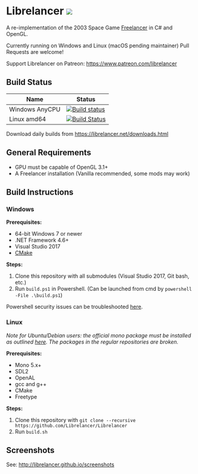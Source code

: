 # Librelancer [![](https://img.shields.io/badge/chat-on%20discord-green.svg)](https://discord.gg/QW2vzxx)  
A re-implementation of the 2003 Space Game [Freelancer](https://en.wikipedia.org/wiki/Freelancer_(video_game)) in C# and OpenGL.

Currently running on Windows and Linux (macOS pending maintainer)
Pull Requests are welcome!

Support Librelancer on Patreon: https://www.patreon.com/librelancer
## Build Status

|  Name | Status |
|-|-|
| Windows AnyCPU | [![Build status](https://ci.appveyor.com/api/projects/status/k55k2t37q1ytm1w3?svg=true)](https://ci.appveyor.com/project/CallumDev/librelancer) |
| Linux amd64 | [![Build Status](https://travis-ci.org/Librelancer/Librelancer.svg?branch=master)](https://travis-ci.org/Librelancer/Librelancer) |

Download daily builds from https://librelancer.net/downloads.html

## General Requirements
* GPU must be capable of OpenGL 3.1+
* A Freelancer installation (Vanilla recommended, some mods may work)

## Build Instructions

### Windows
**Prerequisites:**

* 64-bit Windows 7 or newer
* .NET Framework 4.6+
* Visual Studio 2017
* [CMake](https://cmake.org/)

**Steps:**
1. Clone this repository with all submodules (Visual Studio 2017, Git bash, etc.)
2. Run `build.ps1` in Powershell. (Can be launched from cmd by `powershell -File .\build.ps1`)

Powershell security issues can be troubleshooted [here](https://cakebuild.net/docs/tutorials/powershell-security).




### Linux
*Note for Ubuntu/Debian users: the official mono package must be installed as outlined [here](http://www.mono-project.com/docs/getting-started/install/linux/#debian-ubuntu-and-derivatives). The packages in the regular repositories are broken.*

**Prerequisites:**
* Mono 5.x+
* SDL2
* OpenAL
* gcc and g++
* CMake
* Freetype

**Steps:**
1. Clone this repository with `git clone --recursive https://github.com/Librelancer/Librelancer`
2. Run `build.sh`


## Screenshots
See: http://librelancer.github.io/screenshots
